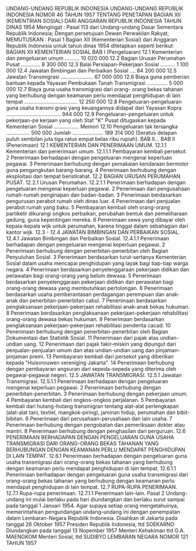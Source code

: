  UNDANG-UNDANG REPUBLIK INDONESIA UNDANG-UNDANG REPUBLIK INDONESIA NOMOR 46 TAHUN 1957 TENTANG PENETAPAN BAGIAN XII (KEMENTRIAN SOSIAL) DARI ANGGARAN REPUBLIK INDONESIA TAHUN DINAS 1954
Mengingat :
 Pasal 113 dari Undang-undang Dasar Sementara Republik Indonesia; Dengan persetujuan Dewan Perwakilan Rakyat;
MEMUTUSKAN :
Pasal 1
Bagian XII (Kementerian Sosial) dari Anggaran Republik Indonesia untuk tahun dinas 1954 ditetapkan seperti berikut: BAGIAN XII KEMENTERIAN SOSIAL BAB I (Pengeluaran) 12.1 Kementerian dan pengeluaran umum .......... 10 020 000 12.2 Bagian Urusan Perumahan Pusat ............. 8 300 000 12.3 Balai Persiapan-Pekerjaan Sosial .......... 1 100 000 12.4 Jawatan Bimbingan dan Perbaikan Sosial .... 84 200 000 12.5 Jawatan Transmigrasi ...................... 67 000 000 12.6 Biaya guna pemberian bantuan kepada Yayasan Pembukaan Tanah Transmigrasi .............. 5 000 000 12.7 Biaya guna usaha transmigrasi dari orang- orang bekas tahanan yang berhubung dengan keamanan perlu mendapat penghidupan di lain tempat .................................... 12 250 000 12.8 Pengeluaran-pengeluaran guna usaha transmi grasi yang keuangannya didapat dari Yayasan Kopra ..................................... 944 000 12.9 Pengeluaran-pengeluaran untuk pekerjaan-pe kerjaan yang oleh Staf "K" Pusat ditugaskan kepada Kementerian Sosial ................. Memori 12.10 Pengeluaran tak tersangka ................ 500 000 Jumlah ..................... 189 314 000 (Seratus delapan puluh sembilan juta tiga ratus empat belas ribu rupiah). BAB II… BAB II (Penerimaan) 12.1 KEMENTERIAN DAN PENERIMAAN UMUM.
12.1.1 Kementerian dan penerimaan umum.
12.1.1.1 Pembayaran kembali persekot. 2 Penerimaan berhadapan dengan pengeluaran mengenai keperluan pegawai. 3 Penerimaan berhubung dengan pemakaian kendaraan bermotor guna pengangkutan barang-barang. 4 Penerimaan berhubung dengan eksploitasi dari tempat beristirahat.
12.2 BAGIAN URUSAN PERUMAHAN PUSAT.
12.2.1 Urusan Perumahan.
12.2.1.1 Penerimaan berhadapan dengan pengeluaran mengenai keperluan pegawai. 2 Penerimaan dari pengusahaan rumah-rumah penginapan dan badan-badan. 3 Penerimaan berdasarkan pengurusan perabot rumah oleh dinas luar. 4 Penerimaan dari penjualan perabot rumah yang baku. 5 Pembayaran kembali oleh orang-orang partikelir dikurangi ongkos perbaikan, perubahan bentuk dan pemeliharaan gedung, guna kepentingan mereka. 6 Penerimaan sewa yang dibayar oleh kepala-kepala wijk untuk perumahan, karena tinggal dalam sebahagian dari kantor wijk.
12.3 - 12.4 JAWATAN BIMBINGAN DAN PERBAIKAN SOSIAL.
12.4.1 Jawatan Bimbingan dan Perbaikan Sosial.
12.4.1.1 Penerimaan berhadapan dengan pengeluaran mengenai keperluan pegawai. 2 Penerimaan berhubung dengan penerbitan-penerbitan oleh Bagian Penyuluhan Sosial. 3 Penerimaan berdasarkan turut-sertanya Kementerian Sosial dalam usaha mencapai penghidupan yang layak bagi tiap-tiap warga negara. 4 Penerimaan berdasarkan penyelenggaraan pekerjaan didikan dan perawatan bagi orang-orang yang belum dewasa. 5 Penerimaan berdasarkan penyelenggaraan pekerjaan didikan dan perawatan bagi orang-orang dewasa yang membutuhkan pertolongan. 6 Penerimaan berdasarkan usaha pemberantasan perdagangan perempuan dan anak-anak dan penerbitan-penerbitan cabul. 7 Penerimaan berdasarkan penglaksanaan pekerjaan-pekerjaan rehabilitasi anak-anak bekas hukuman. 8 Penerimaan berdasarkan penglaksanaan pekerjaan-pekerjaan rehabilitasi orang-orang dewasa bekas hukuman. 9 Penerimaan berdasarkan penglaksanaan pekerjaan-pekerjaan rehabilitasi penderita cacad. 10 Penerimaan berhubung dengan penerbitan-penerbitan oleh Bagian Dokumentasi dan Statistik Sosial. 11 Penerimaan dari pajak atas undian-undian uang. 12 Penerimaan dari pajak fakir-miskin yang dipungut dari penjualan-penjualan umum dan atas undian-undian uang dan pinjaman- pinjaman premi. 13 Pembayaran kembali dari persekot yang diberikan kepada "Huisvrouwen vereniging Jakarta". 14 Penerimaan berhubung dengan pembayaran angsuran dari sepeda-sepeda yang diterima oleh pegawai-pegawai negeri.
12.5 JAWATAN TRANSMIGRASI.
12.5.1 Jawatan Transmigrasi.
12.5.1.1 Penerimaan berhadapan dengan pengeluaran mengenai keperluan pegawai. 2 Penerimaan berhubung dengan penerbitan-penerbitan. 3 Penerimaan berhubung dengan pekerjaan umum. 4 Pembayaran kembali dari ongkos-ongkos perjalanan. 5 Pembayaran kembali dari hutang-hutang transmigran tentang alat-alat perlengkapan (alat-alat tani, textiel, mangkok-piring), jaminan hidup, perumahan dan bibit-bibitan. 6 Penerimaan dari perusahaan-perusahaan dan lain usaha. 7 Penerimaan berhubung dengan pengobatan dan pemeriksaan dokter atau mantri. 8 Penerimaan berhubung dengan penghasilan dari perguruan.
12.6 PENERIMAAN BERHADAPAN DENGAN PENGELUARAN GUNA USAHA TRANSMIGRASI DARI ORANG-ORANG BEKAS TAHANAN YANG BERHUBUNGAN DENGAN KEAMANAN PERLU MENDAPAT PENGHIDUPAN DI LAIN TEMPAT.
12.6.1 Penerimaan berhadapan dengan pengeluaran guna usaha transmigrasi dari orang-orang bekas tahanan yang berhubung dengan keamanan perlu mendapat penghidupan di lain tempat.
12.6.1.1 Penerimaan berhadapan dengan pengeluaran guna usaha transmigrasi dari orang-orang bekas tahanan yang berhubung dengan keamanan perlu mendapat penghidupan di lain tempat.
12.7 RUPA-RUPA PENERIMAAN.
12.7.1 Rupa-rupa penerimaan.
12.7.1.1 Penerimaan lain-lain.
Pasal 2
Undang-undang ini mulai berlaku pada hari diundangkan dan berlaku surut sampai pada tanggal 1 Januari 1954. Agar supaya setiap orang mengetahuinya, memerintahkan pengundangan undang-undang ini dengan penempatan dalam Lembaran-Negara Republik Indonesia. Disahkan di Jakarta pada tanggal 26 Oktober 1957 Presiden Republik Indonesia, ttd SOEKARNO Diundangkan pada tanggal 13 Nopember 1957 Menteri Kehakiman ttd G.A. MAENGKOM Menteri Sosial, ttd SUDIBYO LEMBARAN NEGARA NOMOR 121 TAHUN 1957